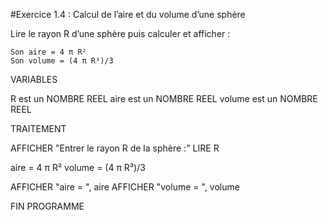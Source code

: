 #Exercice 1.4 : Calcul de l’aire et du volume d’une sphère

Lire le rayon R d’une sphère puis calculer et afficher :

    Son aire = 4 π R²
    Son volume = (4 π R³)/3
    
VARIABLES

R est un NOMBRE REEL
aire est un NOMBRE REEL
volume est un NOMBRE REEL

TRAITEMENT

AFFICHER "Entrer le rayon R de la sphère :"
LIRE R

aire = 4 π R²
volume = (4 π R³)/3

AFFICHER "aire = ", aire
AFFICHER "volume = ", volume

FIN PROGRAMME
